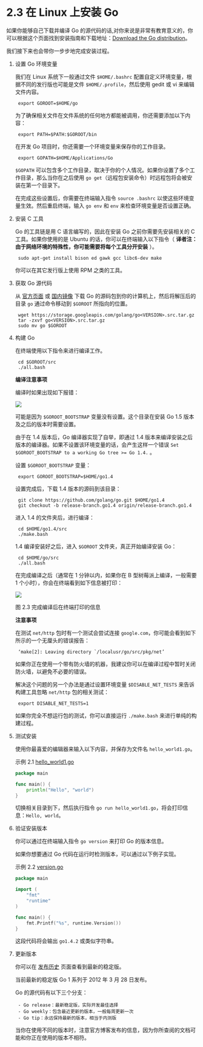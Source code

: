 # 2.3 在 Linux 上安装 Go

如果你能够自己下载并编译 Go 的源代码的话,对你来说是非常有教育意义的，你可以根据这个页面找到安装指南和下载地址：[Download the Go distribution](http://golang.org/doc/install)。

我们接下来也会带你一步步地完成安装过程。

1.  设置 Go 环境变量

    我们在 Linux 系统下一般通过文件 `$HOME/.bashrc` 配置自定义环境变量，根据不同的发行版也可能是文件 `$HOME/.profile`，然后使用 gedit 或 vi 来编辑文件内容。

    ```
     export GOROOT=$HOME/go
    ```

    为了确保相关文件在文件系统的任何地方都能被调用，你还需要添加以下内容：

    ```
     export PATH=$PATH:$GOROOT/bin
    ```

    在开发 Go 项目时，你还需要一个环境变量来保存你的工作目录。

    ```
     export GOPATH=$HOME/Applications/Go
    ```

    `$GOPATH` 可以包含多个工作目录，取决于你的个人情况。如果你设置了多个工作目录，那么当你在之后使用 `go get`（远程包安装命令）时远程包将会被安装在第一个目录下。

    在完成这些设置后，你需要在终端输入指令 `source .bashrc` 以使这些环境变量生效。然后重启终端，输入 `go env` 和 `env` 来检查环境变量是否设置正确。
2.  安装 C 工具

    Go 的工具链是用 C 语言编写的，因此在安装 Go 之前你需要先安装相关的 C 工具。如果你使用的是 Ubuntu 的话，你可以在终端输入以下指令（ **译者注：由于网络环境的特殊性，你可能需要将每个工具分开安装** ）。

    ```
     sudo apt-get install bison ed gawk gcc libc6-dev make
    ```

    你可以在其它发行版上使用 RPM 之类的工具。
3.  获取 Go 源代码

    从 [官方页面](https://golang.org/dl/) 或 [国内镜像](http://www.golangtc.com/download) 下载 Go 的源码包到你的计算机上，然后将解压后的目录 `go` 通过命令移动到 `$GOROOT` 所指向的位置。

    ```
     wget https://storage.googleapis.com/golang/go<VERSION>.src.tar.gz
     tar -zxvf go<VERSION>.src.tar.gz
     sudo mv go $GOROOT
    ```
4.  构建 Go

    在终端使用以下指令来进行编译工作。

    ```
     cd $GOROOT/src
     ./all.bash
    ```

    **编译注意事项**

    编译时如果出现如下报错：

    ![](images/2.3.allbasherror.png)

    可能是因为 `$GOROOT_BOOTSTRAP` 变量没有设置。这个目录在安装 Go 1.5 版本及之后的版本时需要设置。

    由于在 1.4 版本后，Go 编译器实现了自举，即通过 1.4 版本来编译安装之后版本的编译器。如果不设置该环境变量的话，会产生这样一个错误 `Set $GOROOT_BOOTSTRAP to a working Go tree >= Go 1.4.` 。

    设置 `$GOROOT_BOOTSTRAP` 变量：

    ```
     export GOROOT_BOOTSTRAP=$HOME/go1.4
    ```

    设置完成后，下载 1.4 版本的源码到该目录：

    ```
     git clone https://github.com/golang/go.git $HOME/go1.4
     git checkout -b release-branch.go1.4 origin/release-branch.go1.4
    ```

    进入 1.4 的文件夹后，进行编译：

    ```
     cd $HOME/go1.4/src
     ./make.bash
    ```

    1.4 编译安装好之后，进入 `$GOROOT` 文件夹，真正开始编译安装 Go：

    ```
     cd $HOME/go/src
     ./all.bash
    ```

    在完成编译之后（通常在 1 分钟以内，如果你在 B 型树莓派上编译，一般需要 1 个小时），你会在终端看到如下信息被打印：

    ![](images/2.3.allbash.png)

    图 2.3 完成编译后在终端打印的信息

    **注意事项**

    在测试 `net/http` 包时有一个测试会尝试连接 `google.com`，你可能会看到如下所示的一个无厘头的错误报告：

    ```
     ‘make[2]: Leaving directory `/localusr/go/src/pkg/net’
    ```

    如果你正在使用一个带有防火墙的机器，我建议你可以在编译过程中暂时关闭防火墙，以避免不必要的错误。

    解决这个问题的另一个办法是通过设置环境变量 `$DISABLE_NET_TESTS` 来告诉构建工具忽略 `net/http` 包的相关测试：

    ```
     export DISABLE_NET_TESTS=1
    ```

    如果你完全不想运行包的测试，你可以直接运行 `./make.bash` 来进行单纯的构建过程。
5.  测试安装

    使用你最喜爱的编辑器来输入以下内容，并保存为文件名 `hello_world1.go`。

    示例 2.1 [hello\_world1.go](examples/chapter\_2/hello\_world1.go)

    ```go
    package main

    func main() {
    	println("Hello", "world")
    }
    ```

    切换相关目录到下，然后执行指令 `go run hello_world1.go`，将会打印信息：`Hello, world`。
6.  验证安装版本

    你可以通过在终端输入指令 `go version` 来打印 Go 的版本信息。

    如果你想要通过 Go 代码在运行时检测版本，可以通过以下例子实现。

    示例 2.2 [version.go](examples/chapter\_2/version.go)

    ```go
    package main

    import (
    	"fmt"
    	"runtime"
    )

    func main() {
    	fmt.Printf("%s", runtime.Version())
    }
    ```

    这段代码将会输出 `go1.4.2` 或类似字符串。
7.  更新版本

    你可以在 [发布历史](http://golang.org/doc/devel/release.html) 页面查看到最新的稳定版。

    当前最新的稳定版 Go 1 系列于 2012 年 3 月 28 日发布。

    Go 的源代码有以下三个分支：

    ```
     - Go release：最新稳定版，实际开发最佳选择
     - Go weekly：包含最近更新的版本，一般每周更新一次
     - Go tip：永远保持最新的版本，相当于内测版
    ```

    当你在使用不同的版本时，注意官方博客发布的信息，因为你所查阅的文档可能和你正在使用的版本不相符。
